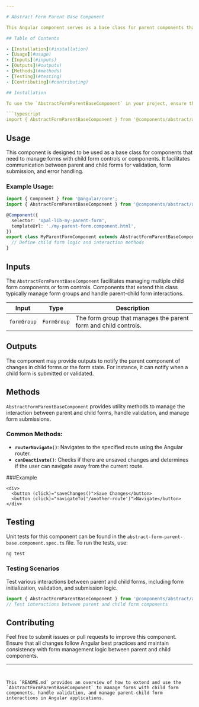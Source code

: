 ```yaml
---

# Abstract Form Parent Base Component

This Angular component serves as a base class for parent components that manage child form controls or child form components. It provides a structure for handling interactions and validations between parent and child forms in a reusable way.

## Table of Contents

- [Installation](#installation)
- [Usage](#usage)
- [Inputs](#inputs)
- [Outputs](#outputs)
- [Methods](#methods)
- [Testing](#testing)
- [Contributing](#contributing)

## Installation

To use the `AbstractFormParentBaseComponent` in your project, ensure that it is extended by parent components that manage child form components or controls.

```typescript
import { AbstractFormParentBaseComponent } from '@components/abstract/abstract-form-parent-base/abstract-form-parent-base.component';
```

## Usage

This component is designed to be used as a base class for components that need to manage forms with child form controls or components. It facilitates communication between parent and child forms for validation, form submission, and error handling.

### Example Usage:

```typescript
import { Component } from '@angular/core';
import { AbstractFormParentBaseComponent } from '@components/abstract/abstract-form-parent-base/abstract-form-parent-base.component';

@Component({
  selector: 'opal-lib-my-parent-form',
  templateUrl: './my-parent-form.component.html',
})
export class MyParentFormComponent extends AbstractFormParentBaseComponent {
  // Define child form logic and interaction methods
}
```

## Inputs

The `AbstractFormParentBaseComponent` facilitates managing multiple child form components or form controls. Components that extend this class typically manage form groups and handle parent-child form interactions.

| Input         | Type       | Description                                                 |
| ------------- | ---------- | ----------------------------------------------------------- |
| `formGroup`   | `FormGroup`| The form group that manages the parent form and child controls.|

## Outputs

The component may provide outputs to notify the parent component of changes in child forms or the form state. For instance, it can notify when a child form is submitted or validated.

## Methods

`AbstractFormParentBaseComponent` provides utility methods to manage the interaction between parent and child forms, handle validation, and manage form submissions.

### Common Methods:

- **`routerNavigate()`**: Navigates to the specified route using the Angular router.
- **`canDeactivate()`**: Checks if there are unsaved changes and determines if the user can navigate away from the current route.


###Example

```
<div>
  <button (click)="saveChanges()">Save Changes</button>
  <button (click)="navigateTo('/another-route')">Navigate</button>
</div>
```

## Testing

Unit tests for this component can be found in the `abstract-form-parent-base.component.spec.ts` file. To run the tests, use:

```bash
ng test
```

### Testing Scenarios

Test various interactions between parent and child forms, including form initialization, validation, and submission logic.

```typescript
import { AbstractFormParentBaseComponent } from '@components/abstract/abstract-form-parent-base/abstract-form-parent-base.component';
// Test interactions between parent and child form components
```

## Contributing

Feel free to submit issues or pull requests to improve this component. Ensure that all changes follow Angular best practices and maintain consistency with form management logic between parent and child components.

---
```


This `README.md` provides an overview of how to extend and use the `AbstractFormParentBaseComponent` to manage forms with child form components, handle validation, and manage parent-child form interactions in Angular applications.
